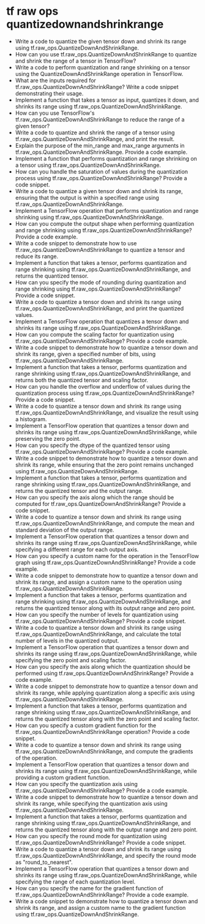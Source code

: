 # tf raw ops quantizedownandshrinkrange

- Write a code to quantize the given tensor down and shrink its range using tf.raw_ops.QuantizeDownAndShrinkRange.
- How can you use tf.raw_ops.QuantizeDownAndShrinkRange to quantize and shrink the range of a tensor in TensorFlow?
- Write a code to perform quantization and range shrinking on a tensor using the QuantizeDownAndShrinkRange operation in TensorFlow.
- What are the inputs required for tf.raw_ops.QuantizeDownAndShrinkRange? Write a code snippet demonstrating their usage.
- Implement a function that takes a tensor as input, quantizes it down, and shrinks its range using tf.raw_ops.QuantizeDownAndShrinkRange.
- How can you use TensorFlow's tf.raw_ops.QuantizeDownAndShrinkRange to reduce the range of a given tensor?
- Write a code to quantize and shrink the range of a tensor using tf.raw_ops.QuantizeDownAndShrinkRange, and print the result.
- Explain the purpose of the min_range and max_range arguments in tf.raw_ops.QuantizeDownAndShrinkRange. Provide a code example.
- Implement a function that performs quantization and range shrinking on a tensor using tf.raw_ops.QuantizeDownAndShrinkRange.
- How can you handle the saturation of values during the quantization process using tf.raw_ops.QuantizeDownAndShrinkRange? Provide a code snippet.
- Write a code to quantize a given tensor down and shrink its range, ensuring that the output is within a specified range using tf.raw_ops.QuantizeDownAndShrinkRange.
- Implement a TensorFlow operation that performs quantization and range shrinking using tf.raw_ops.QuantizeDownAndShrinkRange.
- How can you compute the output shape when performing quantization and range shrinking using tf.raw_ops.QuantizeDownAndShrinkRange? Provide a code example.
- Write a code snippet to demonstrate how to use tf.raw_ops.QuantizeDownAndShrinkRange to quantize a tensor and reduce its range.
- Implement a function that takes a tensor, performs quantization and range shrinking using tf.raw_ops.QuantizeDownAndShrinkRange, and returns the quantized tensor.
- How can you specify the mode of rounding during quantization and range shrinking using tf.raw_ops.QuantizeDownAndShrinkRange? Provide a code snippet.
- Write a code to quantize a tensor down and shrink its range using tf.raw_ops.QuantizeDownAndShrinkRange, and print the quantized values.
- Implement a TensorFlow operation that quantizes a tensor down and shrinks its range using tf.raw_ops.QuantizeDownAndShrinkRange.
- How can you compute the scaling factor for quantization using tf.raw_ops.QuantizeDownAndShrinkRange? Provide a code example.
- Write a code snippet to demonstrate how to quantize a tensor down and shrink its range, given a specified number of bits, using tf.raw_ops.QuantizeDownAndShrinkRange.
- Implement a function that takes a tensor, performs quantization and range shrinking using tf.raw_ops.QuantizeDownAndShrinkRange, and returns both the quantized tensor and scaling factor.
- How can you handle the overflow and underflow of values during the quantization process using tf.raw_ops.QuantizeDownAndShrinkRange? Provide a code snippet.
- Write a code to quantize a tensor down and shrink its range using tf.raw_ops.QuantizeDownAndShrinkRange, and visualize the result using a histogram.
- Implement a TensorFlow operation that quantizes a tensor down and shrinks its range using tf.raw_ops.QuantizeDownAndShrinkRange, while preserving the zero point.
- How can you specify the dtype of the quantized tensor using tf.raw_ops.QuantizeDownAndShrinkRange? Provide a code example.
- Write a code snippet to demonstrate how to quantize a tensor down and shrink its range, while ensuring that the zero point remains unchanged using tf.raw_ops.QuantizeDownAndShrinkRange.
- Implement a function that takes a tensor, performs quantization and range shrinking using tf.raw_ops.QuantizeDownAndShrinkRange, and returns the quantized tensor and the output range.
- How can you specify the axis along which the range should be computed for tf.raw_ops.QuantizeDownAndShrinkRange? Provide a code snippet.
- Write a code to quantize a tensor down and shrink its range using tf.raw_ops.QuantizeDownAndShrinkRange, and compute the mean and standard deviation of the output range.
- Implement a TensorFlow operation that quantizes a tensor down and shrinks its range using tf.raw_ops.QuantizeDownAndShrinkRange, while specifying a different range for each output axis.
- How can you specify a custom name for the operation in the TensorFlow graph using tf.raw_ops.QuantizeDownAndShrinkRange? Provide a code example.
- Write a code snippet to demonstrate how to quantize a tensor down and shrink its range, and assign a custom name to the operation using tf.raw_ops.QuantizeDownAndShrinkRange.
- Implement a function that takes a tensor, performs quantization and range shrinking using tf.raw_ops.QuantizeDownAndShrinkRange, and returns the quantized tensor along with its output range and zero point.
- How can you specify the number of levels for quantization using tf.raw_ops.QuantizeDownAndShrinkRange? Provide a code snippet.
- Write a code to quantize a tensor down and shrink its range using tf.raw_ops.QuantizeDownAndShrinkRange, and calculate the total number of levels in the quantized output.
- Implement a TensorFlow operation that quantizes a tensor down and shrinks its range using tf.raw_ops.QuantizeDownAndShrinkRange, while specifying the zero point and scaling factor.
- How can you specify the axis along which the quantization should be performed using tf.raw_ops.QuantizeDownAndShrinkRange? Provide a code example.
- Write a code snippet to demonstrate how to quantize a tensor down and shrink its range, while applying quantization along a specific axis using tf.raw_ops.QuantizeDownAndShrinkRange.
- Implement a function that takes a tensor, performs quantization and range shrinking using tf.raw_ops.QuantizeDownAndShrinkRange, and returns the quantized tensor along with the zero point and scaling factor.
- How can you specify a custom gradient function for the tf.raw_ops.QuantizeDownAndShrinkRange operation? Provide a code snippet.
- Write a code to quantize a tensor down and shrink its range using tf.raw_ops.QuantizeDownAndShrinkRange, and compute the gradients of the operation.
- Implement a TensorFlow operation that quantizes a tensor down and shrinks its range using tf.raw_ops.QuantizeDownAndShrinkRange, while providing a custom gradient function.
- How can you specify the quantization axis using tf.raw_ops.QuantizeDownAndShrinkRange? Provide a code example.
- Write a code snippet to demonstrate how to quantize a tensor down and shrink its range, while specifying the quantization axis using tf.raw_ops.QuantizeDownAndShrinkRange.
- Implement a function that takes a tensor, performs quantization and range shrinking using tf.raw_ops.QuantizeDownAndShrinkRange, and returns the quantized tensor along with the output range and zero point.
- How can you specify the round mode for quantization using tf.raw_ops.QuantizeDownAndShrinkRange? Provide a code snippet.
- Write a code to quantize a tensor down and shrink its range using tf.raw_ops.QuantizeDownAndShrinkRange, and specify the round mode as "round_to_nearest".
- Implement a TensorFlow operation that quantizes a tensor down and shrinks its range using tf.raw_ops.QuantizeDownAndShrinkRange, while specifying the range of each quantization level.
- How can you specify the name for the gradient function of tf.raw_ops.QuantizeDownAndShrinkRange? Provide a code example.
- Write a code snippet to demonstrate how to quantize a tensor down and shrink its range, and assign a custom name to the gradient function using tf.raw_ops.QuantizeDownAndShrinkRange.